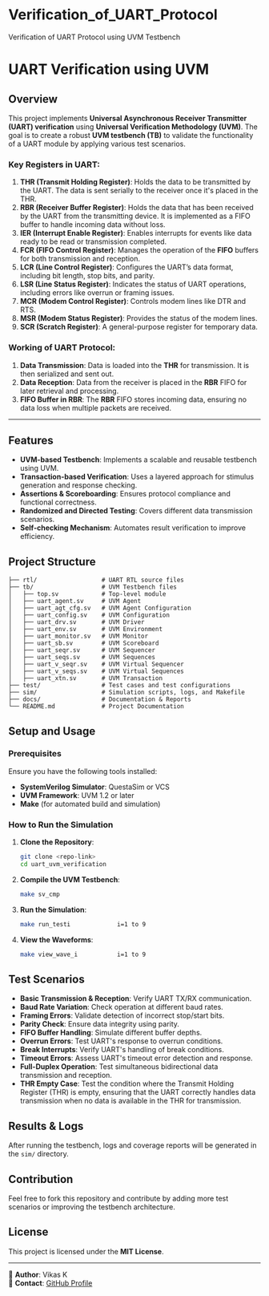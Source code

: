 # Verification_of_UART_Protocol
Verification of UART Protocol using UVM Testbench
# UART Verification using UVM

## Overview
This project implements **Universal Asynchronous Receiver Transmitter (UART) verification** using **Universal Verification Methodology (UVM)**. The goal is to create a robust **UVM testbench (TB)** to validate the functionality of a UART module by applying various test scenarios.


### Key Registers in UART:
1. **THR (Transmit Holding Register)**: Holds the data to be transmitted by the UART. The data is sent serially to the receiver once it's placed in the THR.
2. **RBR (Receiver Buffer Register)**: Holds the data that has been received by the UART from the transmitting device. It is implemented as a FIFO buffer to handle incoming data without loss.
3. **IER (Interrupt Enable Register)**: Enables interrupts for events like data ready to be read or transmission completed.
4. **FCR (FIFO Control Register)**: Manages the operation of the **FIFO** buffers for both transmission and reception.
5. **LCR (Line Control Register)**: Configures the UART’s data format, including bit length, stop bits, and parity.
6. **LSR (Line Status Register)**: Indicates the status of UART operations, including errors like overrun or framing issues.
7. **MCR (Modem Control Register)**: Controls modem lines like DTR and RTS.
8. **MSR (Modem Status Register)**: Provides the status of the modem lines.
9. **SCR (Scratch Register)**: A general-purpose register for temporary data.

### Working of UART Protocol:
1. **Data Transmission**: Data is loaded into the **THR** for transmission. It is then serialized and sent out.
2. **Data Reception**: Data from the receiver is placed in the **RBR** FIFO for later retrieval and processing.
3. **FIFO Buffer in RBR**: The **RBR** FIFO stores incoming data, ensuring no data loss when multiple packets are received.

---
## Features
- **UVM-based Testbench**: Implements a scalable and reusable testbench using UVM.
- **Transaction-based Verification**: Uses a layered approach for stimulus generation and response checking.
- **Assertions & Scoreboarding**: Ensures protocol compliance and functional correctness.
- **Randomized and Directed Testing**: Covers different data transmission scenarios.
- **Self-checking Mechanism**: Automates result verification to improve efficiency.

## Project Structure
```
├── rtl/                  # UART RTL source files
├── tb/                   # UVM Testbench files
│   ├── top.sv            # Top-level module
│   ├── uart_agent.sv     # UVM Agent
│   ├── uart_agt_cfg.sv   # UVM Agent Configuration
│   ├── uart_config.sv    # UVM Configuration
│   ├── uart_drv.sv       # UVM Driver
│   ├── uart_env.sv       # UVM Environment
│   ├── uart_monitor.sv   # UVM Monitor
│   ├── uart_sb.sv        # UVM Scoreboard
│   ├── uart_seqr.sv      # UVM Sequencer
│   ├── uart_seqs.sv      # UVM Sequences
│   ├── uart_v_seqr.sv    # UVM Virtual Sequencer
│   ├── uart_v_seqs.sv    # UVM Virtual Sequences
│   ├── uart_xtn.sv       # UVM Transaction
├── test/                 # Test cases and test configurations
├── sim/                  # Simulation scripts, logs, and Makefile
├── docs/                 # Documentation & Reports
└── README.md             # Project Documentation
```

## Setup and Usage
### Prerequisites
Ensure you have the following tools installed:
- **SystemVerilog Simulator**: QuestaSim or VCS
- **UVM Framework**: UVM 1.2 or later
- **Make** (for automated build and simulation)

### How to Run the Simulation
1. **Clone the Repository**:
   ```sh
   git clone <repo-link>
   cd uart_uvm_verification
   ```
2. **Compile the UVM Testbench**:
   ```sh
   make sv_cmp
   ```
3. **Run the Simulation**:
   ```sh
   make run_testi             i=1 to 9
   ```
4. **View the Waveforms**:
   ```sh
   make view_wave_i           i=1 to 9
   ```

## Test Scenarios
- **Basic Transmission & Reception**: Verify UART TX/RX communication.
- **Baud Rate Variation**: Check operation at different baud rates.
- **Framing Errors**: Validate detection of incorrect stop/start bits.
- **Parity Check**: Ensure data integrity using parity.
- **FIFO Buffer Handling**: Simulate different buffer depths.
- **Overrun Errors**: Test UART's response to overrun conditions.
- **Break Interrupts**: Verify UART's handling of break conditions.
- **Timeout Errors**: Assess UART's timeout error detection and response.
- **Full-Duplex Operation**: Test simultaneous bidirectional data transmission and reception.
- **THR Empty Case**: Test the condition where the Transmit Holding Register (THR) is empty, ensuring that the UART correctly handles data transmission when no data is available in the THR for transmission.


## Results & Logs
After running the testbench, logs and coverage reports will be generated in the `sim/` directory. 

## Contribution
Feel free to fork this repository and contribute by adding more test scenarios or improving the testbench architecture.

## License
This project is licensed under the **MIT License**.

---
📌 **Author**: Vikas K  
📩 **Contact**: [GitHub Profile](https://github.com/Vk13io)
